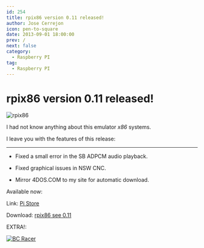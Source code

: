 ```yaml
---
id: 254
title: rpix86 version 0.11 released!
author: Jose Cerrejon
icon: pen-to-square
date: 2013-09-01 18:00:00
prev: /
next: false
category:
  - Raspberry PI
tag:
  - Raspberry PI
---
```


# rpix86 version 0.11 released!

![rpix86](/images/rpix86_logo.jpg)

I had not know anything about this emulator *x86* systems.

I leave you with the features of this release:

- - -
* Fixed a small error in the SB ADPCM audio playback.

* Fixed graphical issues in NSW CNC.

* Mirror 4DOS.COM to my site for automatic download.

Available now:

Link: [Pi Store](http://rpix86.patrickaalto.com/rdown.html)

Download: [rpix86 see 0.11](http://rpix86.patrickaalto.com/rpix86.zip)

EXTRA!:

<a href="http://www.myabandonware.com/download/bc-racers-28v/">![BC Racer](/images/2013/09/nbc.jpg "Download and play BC Racer!")</a>